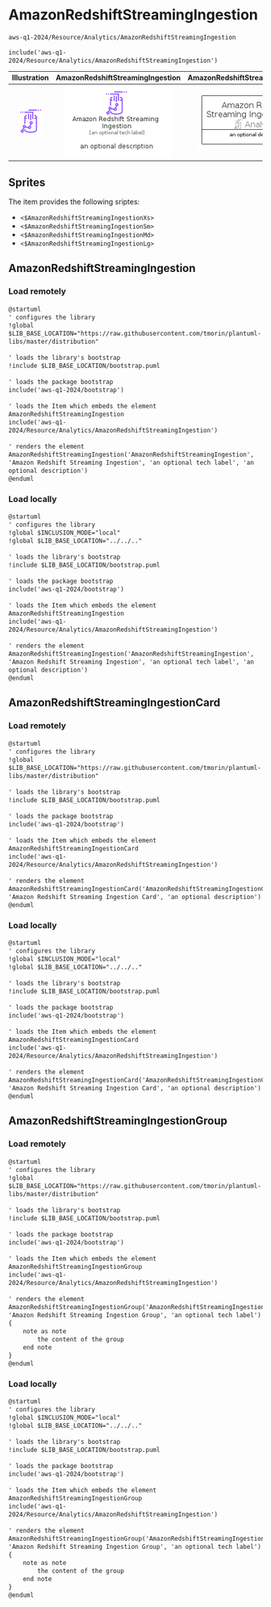 # AmazonRedshiftStreamingIngestion


```text
aws-q1-2024/Resource/Analytics/AmazonRedshiftStreamingIngestion
```

```text
include('aws-q1-2024/Resource/Analytics/AmazonRedshiftStreamingIngestion')
```



| Illustration | AmazonRedshiftStreamingIngestion | AmazonRedshiftStreamingIngestionCard | AmazonRedshiftStreamingIngestionGroup |
| :---: | :---: | :---: | :---: |
| ![illustration for Illustration](../../../aws-q1-2024/Resource/Analytics/AmazonRedshiftStreamingIngestion.png) | ![illustration for AmazonRedshiftStreamingIngestion](../../../aws-q1-2024/Resource/Analytics/AmazonRedshiftStreamingIngestion.Local.png) | ![illustration for AmazonRedshiftStreamingIngestionCard](../../../aws-q1-2024/Resource/Analytics/AmazonRedshiftStreamingIngestionCard.Local.png) | ![illustration for AmazonRedshiftStreamingIngestionGroup](../../../aws-q1-2024/Resource/Analytics/AmazonRedshiftStreamingIngestionGroup.Local.png) |



## Sprites
The item provides the following sriptes:

- `<$AmazonRedshiftStreamingIngestionXs>`
- `<$AmazonRedshiftStreamingIngestionSm>`
- `<$AmazonRedshiftStreamingIngestionMd>`
- `<$AmazonRedshiftStreamingIngestionLg>`





## AmazonRedshiftStreamingIngestion

### Load remotely
```plantuml
@startuml
' configures the library
!global $LIB_BASE_LOCATION="https://raw.githubusercontent.com/tmorin/plantuml-libs/master/distribution"

' loads the library's bootstrap
!include $LIB_BASE_LOCATION/bootstrap.puml

' loads the package bootstrap
include('aws-q1-2024/bootstrap')

' loads the Item which embeds the element AmazonRedshiftStreamingIngestion
include('aws-q1-2024/Resource/Analytics/AmazonRedshiftStreamingIngestion')

' renders the element
AmazonRedshiftStreamingIngestion('AmazonRedshiftStreamingIngestion', 'Amazon Redshift Streaming Ingestion', 'an optional tech label', 'an optional description')
@enduml
```

### Load locally
```plantuml
@startuml
' configures the library
!global $INCLUSION_MODE="local"
!global $LIB_BASE_LOCATION="../../.."

' loads the library's bootstrap
!include $LIB_BASE_LOCATION/bootstrap.puml

' loads the package bootstrap
include('aws-q1-2024/bootstrap')

' loads the Item which embeds the element AmazonRedshiftStreamingIngestion
include('aws-q1-2024/Resource/Analytics/AmazonRedshiftStreamingIngestion')

' renders the element
AmazonRedshiftStreamingIngestion('AmazonRedshiftStreamingIngestion', 'Amazon Redshift Streaming Ingestion', 'an optional tech label', 'an optional description')
@enduml
```

## AmazonRedshiftStreamingIngestionCard

### Load remotely
```plantuml
@startuml
' configures the library
!global $LIB_BASE_LOCATION="https://raw.githubusercontent.com/tmorin/plantuml-libs/master/distribution"

' loads the library's bootstrap
!include $LIB_BASE_LOCATION/bootstrap.puml

' loads the package bootstrap
include('aws-q1-2024/bootstrap')

' loads the Item which embeds the element AmazonRedshiftStreamingIngestionCard
include('aws-q1-2024/Resource/Analytics/AmazonRedshiftStreamingIngestion')

' renders the element
AmazonRedshiftStreamingIngestionCard('AmazonRedshiftStreamingIngestionCard', 'Amazon Redshift Streaming Ingestion Card', 'an optional description')
@enduml
```

### Load locally
```plantuml
@startuml
' configures the library
!global $INCLUSION_MODE="local"
!global $LIB_BASE_LOCATION="../../.."

' loads the library's bootstrap
!include $LIB_BASE_LOCATION/bootstrap.puml

' loads the package bootstrap
include('aws-q1-2024/bootstrap')

' loads the Item which embeds the element AmazonRedshiftStreamingIngestionCard
include('aws-q1-2024/Resource/Analytics/AmazonRedshiftStreamingIngestion')

' renders the element
AmazonRedshiftStreamingIngestionCard('AmazonRedshiftStreamingIngestionCard', 'Amazon Redshift Streaming Ingestion Card', 'an optional description')
@enduml
```

## AmazonRedshiftStreamingIngestionGroup

### Load remotely
```plantuml
@startuml
' configures the library
!global $LIB_BASE_LOCATION="https://raw.githubusercontent.com/tmorin/plantuml-libs/master/distribution"

' loads the library's bootstrap
!include $LIB_BASE_LOCATION/bootstrap.puml

' loads the package bootstrap
include('aws-q1-2024/bootstrap')

' loads the Item which embeds the element AmazonRedshiftStreamingIngestionGroup
include('aws-q1-2024/Resource/Analytics/AmazonRedshiftStreamingIngestion')

' renders the element
AmazonRedshiftStreamingIngestionGroup('AmazonRedshiftStreamingIngestionGroup', 'Amazon Redshift Streaming Ingestion Group', 'an optional tech label') {
    note as note
        the content of the group
    end note
}
@enduml
```

### Load locally
```plantuml
@startuml
' configures the library
!global $INCLUSION_MODE="local"
!global $LIB_BASE_LOCATION="../../.."

' loads the library's bootstrap
!include $LIB_BASE_LOCATION/bootstrap.puml

' loads the package bootstrap
include('aws-q1-2024/bootstrap')

' loads the Item which embeds the element AmazonRedshiftStreamingIngestionGroup
include('aws-q1-2024/Resource/Analytics/AmazonRedshiftStreamingIngestion')

' renders the element
AmazonRedshiftStreamingIngestionGroup('AmazonRedshiftStreamingIngestionGroup', 'Amazon Redshift Streaming Ingestion Group', 'an optional tech label') {
    note as note
        the content of the group
    end note
}
@enduml
```

